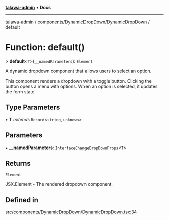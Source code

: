 [**talawa-admin**](../../../../README.md) • **Docs**

***

[talawa-admin](../../../../modules.md) / [components/DynamicDropDown/DynamicDropDown](../README.md) / default

# Function: default()

\> **default**\<`T`\>(`__namedParameters`): `Element`

A dynamic dropdown component that allows users to select an option.

This component renders a dropdown with a toggle button. Clicking the button
opens a menu with options. When an option is selected, it updates the form state.

## Type Parameters

• **T** *extends* `Record`\<`string`, `unknown`\>

## Parameters

• **\_\_namedParameters**: `InterfaceChangeDropDownProps`\<`T`\>

## Returns

`Element`

JSX.Element - The rendered dropdown component.

## Defined in

[src/components/DynamicDropDown/DynamicDropDown.tsx:34](https://github.com/PalisadoesFoundation/talawa-admin/blob/4bef0939e3fab4672bfd3599312195b8557e01a3/src/components/DynamicDropDown/DynamicDropDown.tsx#L34)
